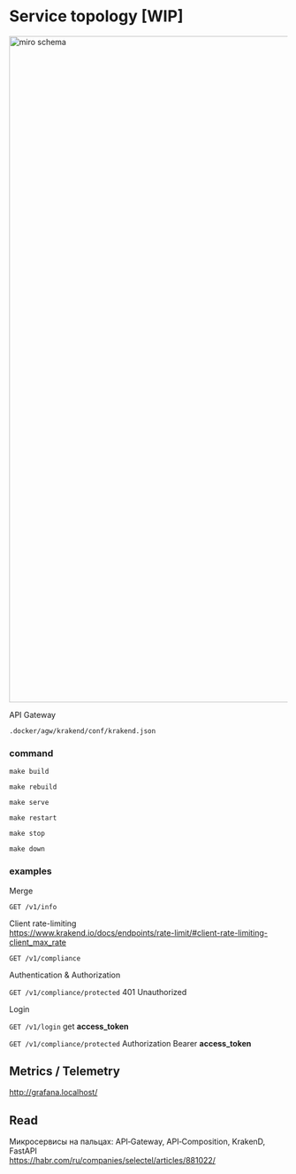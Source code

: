 # Service topology [WIP]

<img width="1204" alt="miro schema" src="https://github.com/user-attachments/assets/1ec6cf2b-70dd-4e48-b027-b5f103afbacf">

API Gateway

`.docker/agw/krakend/conf/krakend.json`

### command

```shell
make build
```

```shell
make rebuild
```

```shell
make serve
```

```shell
make restart
```

```shell
make stop
```

```shell
make down
```

### examples

Merge

`GET /v1/info`

Client rate-limiting  
https://www.krakend.io/docs/endpoints/rate-limit/#client-rate-limiting-client_max_rate

`GET /v1/compliance`

Authentication & Authorization

`GET /v1/compliance/protected` 401 Unauthorized

Login

`GET /v1/login` get **access_token**

`GET /v1/compliance/protected` Authorization Bearer **access_token**

## Metrics / Telemetry

http://grafana.localhost/

## Read

Микросервисы на пальцах: API‑Gateway, API‑Composition, KrakenD, FastAPI  
https://habr.com/ru/companies/selectel/articles/881022/


